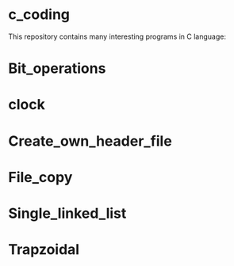 # c_coding
This repository contains many interesting programs in C language:
# Bit_operations
# clock
# Create_own_header_file
# File_copy
# Single_linked_list
# Trapzoidal

